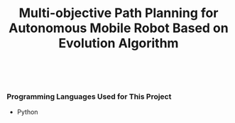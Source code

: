 <h1 align='center'>Multi-objective Path Planning for Autonomous Mobile Robot Based on Evolution Algorithm</h1>
<br/><br/><br/>

### Programming Languages Used for This Project
<ul>
  <li>Python</li>
</ul>
